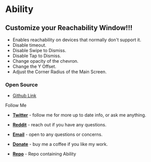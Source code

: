 # Ability


## Customize your Reachability Window!!!
* Enables reachability on devices that normally don't support it.
* Disable timeout.
* Disable Swipe to Dismiss.
* Disable Tap to Dismiss.
* Change opacity of the chevron.
* Change the Y Offset.
* Adjust the Corner Radius of the Main Screen.

### Open Source

* [Github Link](https://github.com/nahtedetihw/Ability)


Follow Me

* [**Twitter**](https://twitter.com/ethanwhited) - follow me for more up to date info, or ask me anything.

* [**Reddit**](https://www.reddit.com/user/Nahtedetihw) - reach out if you have any questions.

* [**Email**](mailto:ethanwhited2208@gmail.com) - open to any questions or concerns.

* [**Donate**](https://paypal.me/nahtdetihw) - buy me a coffee if you like my work.

* [**Repo**](https://repo.twickd.com) - Repo containing Ability
